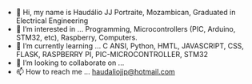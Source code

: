 - 👋 Hi, my name is Haudálio JJ Portraite, Mozambican, Graduated in Electrical Engineering
- 👀 I’m interested in ... Programming, Microcontrollers (PIC, Arduino, STM32, etc), Raspberry, Computers.
- 🌱 I’m currently learning ... C ANSI, Python, HMTL, JAVASCRIPT, CSS, FLASK, RASPBERRY PI, PIC-MICROCONTROLLER, STM32
- 💞️ I’m looking to collaborate on ...
- 📫 How to reach me ... haudaliojjp@hotmail.com

<!---
Ntampata/Ntampata is a ✨ special ✨ repository because its `README.md` (this file) appears on your GitHub profile.
You can click the Preview link to take a look at your changes.
--->
